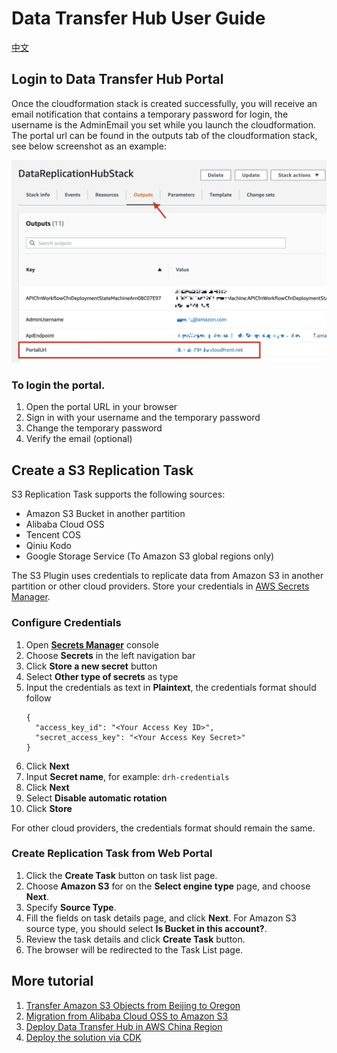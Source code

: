 # Data Transfer Hub User Guide

[中文](./UserManual_CN.md)
## Login to Data Transfer Hub Portal

Once the cloudformation stack is created successfully, you will receive an email notification that contains a temporary password for login, the username is the AdminEmail you set while you launch the cloudformation.
The portal url can be found in the outputs tab of the cloudformation stack, see below screenshot as an example:

![portal](images/portal.jpg)

### To login the portal.

1. Open the portal URL in your browser
1. Sign in with your username and the temporary password
1. Change the temporary password
1. Verify the email (optional)

## Create a S3 Replication Task

S3 Replication Task supports the following sources:
* Amazon S3 Bucket in another partition
* Alibaba Cloud OSS
* Tencent COS
* Qiniu Kodo
* Google Storage Service (To Amazon S3 global regions only)

The S3 Plugin uses credentials to replicate data from Amazon S3 in another partition or other cloud providers. Store your credentials in [AWS Secrets Manager](https://docs.aws.amazon.com/secretsmanager/latest/userguide/intro.html).

### Configure Credentials

1. Open **[Secrets Manager](https://console.aws.amazon.com/secretsmanager/home#)** console
1. Choose **Secrets** in the left navigation bar
1. Click **Store a new secret** button
1. Select **Other type of secrets** as type
1. Input the credentials as text in **Plaintext**, the credentials format should follow
    ```
    {
      "access_key_id": "<Your Access Key ID>",
      "secret_access_key": "<Your Access Key Secret>"
    }
    ```
1. Click **Next**
1. Input **Secret name**, for example: `drh-credentials`
1. Click **Next**
1. Select **Disable automatic rotation**
1. Click **Store**

For other cloud providers, the credentials format should remain the same.

### Create Replication Task from Web Portal

1. Click the **Create Task** button on task list page.
1. Choose **Amazon S3** for on the **Select engine type** page, and choose **Next**.
1. Specify **Source Type**.
1. Fill the fields on task details page, and click **Next**. For Amazon S3 source type, you should select 
**Is Bucket in this account?**. 
1. Review the task details and click **Create Task** button.
1. The browser will be redirected to the Task List page.

## More tutorial

1. [Transfer Amazon S3 Objects from Beijing to Oregon](./tutortial-beijing-to-oregon-s3.md)
2. [Migration from Alibaba Cloud OSS to Amazon S3](./tutortial-migration-oss-to-s3.md)
3. [Deploy Data Transfer Hub in AWS China Region](./DeployInChinaWithAuthing_EN.md)
4. [Deploy the solution via CDK](./deploy-via-cdk.md)

